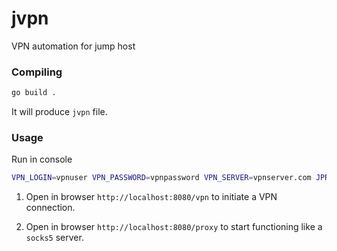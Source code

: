 # jvpn
VPN automation for jump host



### Compiling
```bash
go build .
```
It will produce `jvpn` file.
### Usage
Run in console

```bash
VPN_LOGIN=vpnuser VPN_PASSWORD=vpnpassword VPN_SERVER=vpnserver.com JPROXY=:8081 ./jvpn
```

1. Open in browser `http://localhost:8080/vpn` to initiate a VPN connection.
   
2. Open in browser `http://localhost:8080/proxy` to start functioning like a `socks5` server.
   
